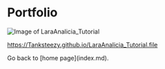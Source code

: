 # Portfolio
![Image of LaraAnalicia_Tutorial](https://Tanksteezy.github.io/LaraAnalicia_Tutorial.PNG)

https://Tanksteezy.github.io/LaraAnalicia_Tutorial.file

<p> Go back to [home page](index.md). </p>
